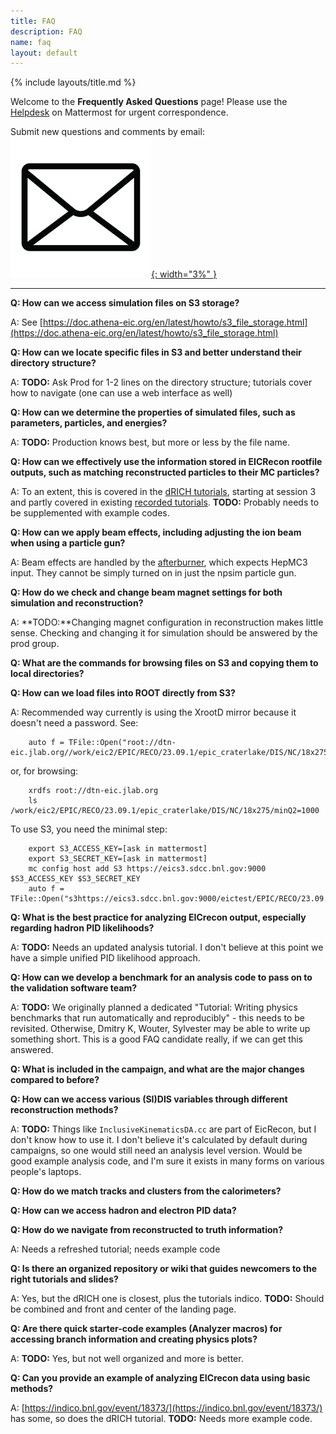 ```yaml
---
title: FAQ
description: FAQ
name: faq
layout: default
---
```


{% include layouts/title.md %}

Welcome to the **Frequently Asked Questions** page!
Please use the [Helpdesk](https://eic.cloud.mattermost.com/main/channels/helpdesk) on Mattermost for urgent correspondence.

Submit new questions and comments by email: [![emailicon](../assets/images/site/icons/email.png){: width="3%" }](mailto:epic-sc-faq-l@lists.bnl.gov)

------------------------

**Q: How can we access simulation files on S3 storage?**

A: See [https://doc.athena-eic.org/en/latest/howto/s3_file_storage.html](https://doc.athena-eic.org/en/latest/howto/s3_file_storage.html)

**Q: How can we locate specific files in S3 and better understand their directory structure?**

A: **TODO:** Ask Prod for 1-2 lines on the directory structure; tutorials cover how to navigate (one can use a web interface as well)

**Q: How can we determine the properties of simulated files, such as parameters, particles, and energies?**

A: **TODO:** Production knows best, but more or less by the file name.

**Q: How can we effectively use the information stored in EICRecon rootfile outputs, such as matching reconstructed particles to their MC particles?**

A: To an extent, this is covered in the [dRICH tutorials](https://github.com/eic/drich-dev/blob/tutorial/doc/tutorials/3-running-reconstruction.md), starting at session 3 and partly covered in existing [recorded tutorials](https://indico.bnl.gov/event/18373/). **TODO:** Probably needs to be supplemented with example codes. 

**Q: How can we apply beam effects, including adjusting the ion beam when using a particle gun?**

A: Beam effects are handled by the [afterburner](https://github.com/eic/afterburner), which expects HepMC3 input. They cannot be simply turned on in just the npsim particle gun. 

**Q: How do we check and change beam magnet settings for both simulation and reconstruction?**

A: **TODO:**Changing magnet configuration in reconstruction makes little sense. Checking and changing it for simulation should be answered by the prod group.

**Q: What are the commands for browsing files on S3 and copying them to local directories?**

**Q: How can we load files into ROOT directly from S3?**

A: Recommended way currently is using the XrootD mirror because it doesn't need a password. See:
```
    auto f = TFile::Open("root://dtn-eic.jlab.org//work/eic2/EPIC/RECO/23.09.1/epic_craterlake/DIS/NC/18x275/minQ2=1000/pythia8NCDIS_18x275_minQ2=1000_beamEffects_xAngle=-0.025_hiDiv_1.0000.eicrecon.tree.edm4eic.root")
```
or, for browsing:
```
    xrdfs root://dtn-eic.jlab.org   
    ls /work/eic2/EPIC/RECO/23.09.1/epic_craterlake/DIS/NC/18x275/minQ2=1000
```
To use S3, you need the minimal step:
```
    export S3_ACCESS_KEY=[ask in mattermost]
    export S3_SECRET_KEY=[ask in mattermost]
    mc config host add S3 https://eics3.sdcc.bnl.gov:9000 $S3_ACCESS_KEY $S3_SECRET_KEY
    auto f = TFile::Open("s3https://eics3.sdcc.bnl.gov:9000/eictest/EPIC/RECO/23.09.1/epic_craterlake/DIS/NC/18x275/minQ2=1000/pythia8NCDIS_18x275_minQ2=1000_beamEffects_xAngle=-0.025_hiDiv_1.0000.eicrecon.tree.edm4eic.root")
```

**Q: What is the best practice for analyzing EICrecon output, especially regarding hadron PID likelihoods?**

A: **TODO:** Needs an updated analysis tutorial. I don't believe at this point we have a simple unified PID likelihood approach.

**Q: How can we develop a benchmark for an analysis code to pass on to the validation software team?**

A: **TODO:** We originally planned a dedicated "Tutorial: Writing physics benchmarks that run automatically and reproducibly" - this needs to be revisited. Otherwise, Dmitry K, Wouter, Sylvester may be able to write up something short. This is a good FAQ candidate really, if we can get this answered.

**Q: What is included in the campaign, and what are the major changes compared to before?**

**Q: How can we access various (SI)DIS variables through different reconstruction methods?**

A: **TODO:** Things like ``InclusiveKinematicsDA.cc`` are part of EicRecon, but I don't know how to use it. I don't believe it's calculated by default during campaigns, so one would still need an analysis level version. Would be good example analysis code, and I'm sure it exists in many forms on various people's laptops.

**Q: How do we match tracks and clusters from the calorimeters?**

**Q: How can we access hadron and electron PID data?**

**Q: How do we navigate from reconstructed to truth information?**

A: Needs a refreshed tutorial; needs example code

**Q: Is there an organized repository or wiki that guides newcomers to the right tutorials and slides?**

A: Yes, but the dRICH one is closest, plus the tutorials indico. **TODO:** Should be combined and front and center of the landing page.

**Q: Are there quick starter-code examples (Analyzer macros) for accessing branch information and creating physics plots?**

A: **TODO:** Yes, but not well organized and more is better.

**Q: Can you provide an example of analyzing EICrecon data using basic methods?**

A: [https://indico.bnl.gov/event/18373/](https://indico.bnl.gov/event/18373/) has some, so does the dRICH tutorial. **TODO:** Needs more example code.

